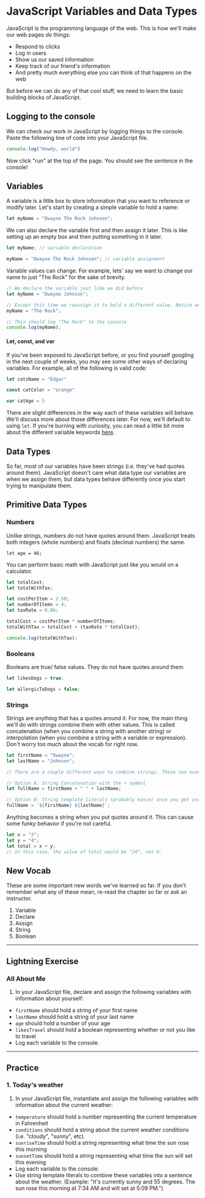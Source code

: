 # JavaScript Variables and Data Types

JavaScript is the programming language of the web. This is how we'll make our web pages *do* things:
- Respond to clicks
- Log in users
- Show us our saved information
- Keep track of our friend's information
- And pretty much everything else you can think of that happens on the web

But before we can do any of that cool stuff, we need to learn the basic building blocks of JavaScript.


## Logging to the console
 We can check our work in JavaScript by logging things to the console. Paste the following line of code into your JavaScript file.
```js
console.log("Howdy, world")
```
Now click "run" at the top of the page. You should see the sentence in the console!

## Variables
A variable is a little box to store information that you want to reference or modify later. Let's start by creating a simple variable to hold a name:

```js
let myName = "Dwayne The Rock Johnson";
```

We can also declare the variable first and then assign it later. This is like setting up an empty box and then putting something in it later.
```js
let myName; // variable declaration

myName = "Dwayne The Rock Johnson"; // variable assignment
```
Variable values can change. For example, lets' say we want to change our name to just "The Rock" for the sake of brevity.

```js
// We declare the variable just like we did before
let myName = "Dwayne Johnson";

// Except this time we reassign it to hold a different value. Notice we don't have to use the let keyword for reassignments.
myName = "The Rock";

// This should log "The Rock" to the console
console.log(myName);
```

#### Let, const, and var
If you've been exposed to JavaScript before, or you find yourself googling in the next couple of weeks, you may see some other ways of declaring variables. For example, all of the following is valid code:
```js
let catsName = "Edgar"

const catColor = "orange"

var catAge = 5
```

There are slight differences in the way each of these variables will behave. We'll discuss more about those differences later. For now, we'll default to using `let`. If you're burning with curiosity, you can read a little bit more about the different variable keywords [here](https://www.freecodecamp.org/news/var-let-and-const-whats-the-difference/).


## Data Types
So far, most of our variables have been strings (i.e. they've had quotes around them). JavaScript doesn't care what data type our variables are when we assign them, but data types behave differently once you start trying to manipulate them.
## Primitive Data Types
### Numbers
Unlike strings, numbers do not have quotes around them. JavaScript treats both integers (whole numbers) and floats (decimal numbers) the same.
```
let age = 46;
```
You can perform basic math with JavaScript just like you would on a calculator.

```js
let totalCost;
let totalWithTax;

let costPerItem = 2.50;
let numberOfItems = 4;
let taxRate = 0.06;

totalCost = costPerItem * numberOfItems;
totalWithTax = totalCost + (taxRate * totalCost);

console.log(totalWithTax);
```

### Booleans
Booleans are true/ false values. They do not have quotes around them.

```js
let likesDogs = true;

let allergicToDogs = false;
```
### Strings
Strings are anything that has a quotes around it. For now, the main thing we'll do with strings combine them with other values. This is called concatenation (when you combine a string with another string) or interpolation (when you combine a string with a variable or expression). Don't worry too much about the vocab for right now.

```js
let firstName = "Dwayne";
let lastName = "Johnson";

// There are a couple different ways to combine strings. These two examples produce the same result:

// Option A: String Concatenation with the + symbol
let fullName = firstName + " " + lastName;

// Option B: String template literals (probably easier once you get used to them)
fullName = `${firstName} ${lastName}`;
```

Anything becomes a string when you put quotes around it. This can cause some funky behavior if you're not careful.

```js
let x = "2";
let y = "4";
let total = x + y;
// In this case, the value of total would be "24", not 6.

```


## New Vocab
These are some important new words we've learned so far. If you don't remember what any of these mean, re-read the chapter so far or ask an instructor.
1. Variable
1. Declare
1. Assign
1. String
1. Boolean


***
## Lightning Exercise
### All About Me
1. In your JavaScript file, declare and assign the following variables with information about yourself:
  - `firstName` should hold a string of your first name
  - `lastName` should hold a string of your last name
  - `age` should hold a number of your age
  - `likesTravel` should hold a boolean representing whether or not you like to travel
  - Log each variable to the console.
***

## Practice


### 1. Today's weather
1. In your JavaScript file, instantiate and assign the following variables with information about the current weather:
  - `temperature` should hold a number representing the current temperature in Fahrenheit
  - `conditions` should hold a string about the current weather conditions (i.e. "cloudy", "sunny", etc).
  - `sunriseTime` should hold a string representing what time the sun rose this morning
  - `sunsetTime` should hold a string representing what time the sun will set this evening
  - Log each variable to the console.
  - Use string template literals to combine these variables into a sentence about the weather. (Example: "It's currently sunny and 55 degrees. The sun rose this morning at 7:34 AM and will set at 5:09 PM.")



